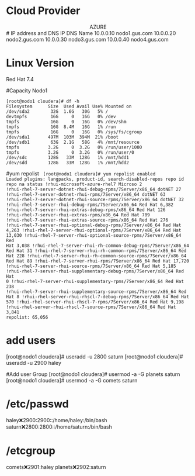 # Cloud Provider
<center>AZURE</center>
#  IP address and DNS
    IP        DNS Name
10.0.0.10 nodo1.gus.com 
10.0.0.20 nodo2.gus.com 
10.0.0.30 nodo3.gus.com 
10.0.0.40 nodo4.gus.com 

# Linux Version

Red Hat 7.4

#Capacity Nodo1
```
[root@nodo1 cloudera]# df -h
Filesystem      Size  Used Avail Use% Mounted on
/dev/sda2        32G  1.6G   30G   5% /
devtmpfs         16G     0   16G   0% /dev
tmpfs            16G     0   16G   0% /dev/shm
tmpfs            16G  8.4M   16G   1% /run
tmpfs            16G     0   16G   0% /sys/fs/cgroup
/dev/sda1       497M  103M  394M  21% /boot
/dev/sdb1        63G  2.1G   58G   4% /mnt/resource
tmpfs           3.2G     0  3.2G   0% /run/user/1000
tmpfs           3.2G     0  3.2G   0% /run/user/0
/dev/sdc        128G   33M  128G   1% /mnt/hdd1
/dev/sdd        128G   33M  128G   1% /mnt/hdd2
```


 #yum repolist 
<code>
 [root@nodo1 cloudera]# yum repolist enabled
Loaded plugins: langpacks, product-id, search-disabled-repos
repo id                                                           repo na status
!rhui-microsoft-azure-rhel7                                       Microso      2
!rhui-rhel-7-server-dotnet-rhui-debug-rpms/7Server/x86_64         dotNET      27
!rhui-rhel-7-server-dotnet-rhui-rpms/7Server/x86_64               dotNET      63
!rhui-rhel-7-server-dotnet-rhui-source-rpms/7Server/x86_64        dotNET      32
!rhui-rhel-7-server-rhui-debug-rpms/7Server/x86_64                Red Hat  6,382
!rhui-rhel-7-server-rhui-extras-debug-rpms/x86_64                 Red Hat    126
!rhui-rhel-7-server-rhui-extras-rpms/x86_64                       Red Hat    709
!rhui-rhel-7-server-rhui-extras-source-rpms/x86_64                Red Hat    276
!rhui-rhel-7-server-rhui-optional-debug-rpms/7Server/x86_64       Red Hat  4,263
!rhui-rhel-7-server-rhui-optional-rpms/7Server/x86_64             Red Hat 13,030
!rhui-rhel-7-server-rhui-optional-source-rpms/7Server/x86_64      Red Hat  3,038
!rhui-rhel-7-server-rhui-rh-common-debug-rpms/7Server/x86_64      Red Hat     31
!rhui-rhel-7-server-rhui-rh-common-rpms/7Server/x86_64            Red Hat    228
!rhui-rhel-7-server-rhui-rh-common-source-rpms/7Server/x86_64     Red Hat     89
!rhui-rhel-7-server-rhui-rpms/7Server/x86_64                      Red Hat 17,720
!rhui-rhel-7-server-rhui-source-rpms/7Server/x86_64               Red Hat  5,185
!rhui-rhel-7-server-rhui-supplementary-debug-rpms/7Server/x86_64  Red Hat      0
!rhui-rhel-7-server-rhui-supplementary-rpms/7Server/x86_64        Red Hat    238
!rhui-rhel-7-server-rhui-supplementary-source-rpms/7Server/x86_64 Red Hat      8
!rhui-rhel-server-rhui-rhscl-7-debug-rpms/7Server/x86_64          Red Hat    570
!rhui-rhel-server-rhui-rhscl-7-rpms/7Server/x86_64                Red Hat  9,198
!rhui-rhel-server-rhui-rhscl-7-source-rpms/7Server/x86_64         Red Hat  3,841
repolist: 65,056
</code>


# add users
[root@nodo1 cloudera]# useradd -u 2800 saturn
[root@nodo1 cloudera]#  useradd -u 2900 haley

#Add user Group
[root@nodo1 cloudera]# usermod -a -G planets saturn
[root@nodo1 cloudera]# usermod -a -G comets saturn
# /etc/passwd
haley:x:2900:2900::/home/haley:/bin/bash
saturn:x:2800:2800::/home/saturn:/bin/bash

# /etcgroup
comets:x:2901:haley
planets:x:2902:saturn








